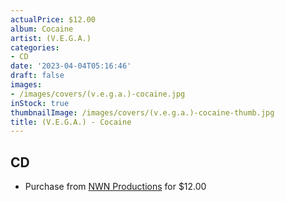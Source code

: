 ```yaml
---
actualPrice: $12.00
album: Cocaine
artist: (V.E.G.A.)
categories:
- CD
date: '2023-04-04T05:16:46'
draft: false
images:
- /images/covers/(v.e.g.a.)-cocaine.jpg
inStock: true
thumbnailImage: /images/covers/(v.e.g.a.)-cocaine-thumb.jpg
title: (V.E.G.A.) - Cocaine
---
```


## CD
* Purchase from [NWN Productions](http://shop.nwnprod.com/index.php?route=product/product&path=93&product_id=32985&sort=pd.name&order=ASC) for $12.00
